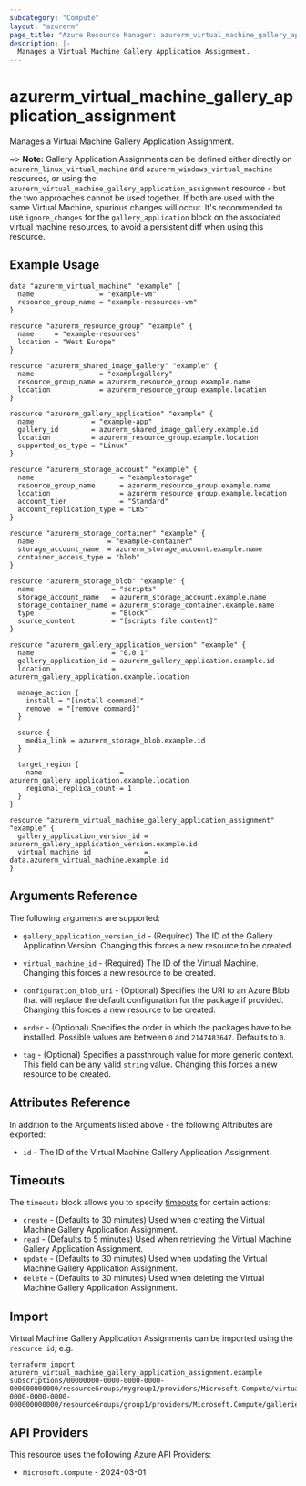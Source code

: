 ```yaml
---
subcategory: "Compute"
layout: "azurerm"
page_title: "Azure Resource Manager: azurerm_virtual_machine_gallery_application_assignment"
description: |-
  Manages a Virtual Machine Gallery Application Assignment.
---
```


# azurerm_virtual_machine_gallery_application_assignment

Manages a Virtual Machine Gallery Application Assignment.

~> **Note:** Gallery Application Assignments can be defined either directly on `azurerm_linux_virtual_machine` and `azurerm_windows_virtual_machine` resources, or using the `azurerm_virtual_machine_gallery_application_assignment` resource - but the two approaches cannot be used together. If both are used with the same Virtual Machine, spurious changes will occur. It's recommended to use `ignore_changes` for the `gallery_application` block on the associated virtual machine resources, to avoid a persistent diff when using this resource.
## Example Usage

```hcl
data "azurerm_virtual_machine" "example" {
  name                = "example-vm"
  resource_group_name = "example-resources-vm"
}

resource "azurerm_resource_group" "example" {
  name     = "example-resources"
  location = "West Europe"
}

resource "azurerm_shared_image_gallery" "example" {
  name                = "examplegallery"
  resource_group_name = azurerm_resource_group.example.name
  location            = azurerm_resource_group.example.location
}

resource "azurerm_gallery_application" "example" {
  name              = "example-app"
  gallery_id        = azurerm_shared_image_gallery.example.id
  location          = azurerm_resource_group.example.location
  supported_os_type = "Linux"
}

resource "azurerm_storage_account" "example" {
  name                     = "examplestorage"
  resource_group_name      = azurerm_resource_group.example.name
  location                 = azurerm_resource_group.example.location
  account_tier             = "Standard"
  account_replication_type = "LRS"
}

resource "azurerm_storage_container" "example" {
  name                  = "example-container"
  storage_account_name  = azurerm_storage_account.example.name
  container_access_type = "blob"
}

resource "azurerm_storage_blob" "example" {
  name                   = "scripts"
  storage_account_name   = azurerm_storage_account.example.name
  storage_container_name = azurerm_storage_container.example.name
  type                   = "Block"
  source_content         = "[scripts file content]"
}

resource "azurerm_gallery_application_version" "example" {
  name                   = "0.0.1"
  gallery_application_id = azurerm_gallery_application.example.id
  location               = azurerm_gallery_application.example.location

  manage_action {
    install = "[install command]"
    remove  = "[remove command]"
  }

  source {
    media_link = azurerm_storage_blob.example.id
  }

  target_region {
    name                   = azurerm_gallery_application.example.location
    regional_replica_count = 1
  }
}

resource "azurerm_virtual_machine_gallery_application_assignment" "example" {
  gallery_application_version_id = azurerm_gallery_application_version.example.id
  virtual_machine_id             = data.azurerm_virtual_machine.example.id
}
```

## Arguments Reference

The following arguments are supported:

* `gallery_application_version_id` - (Required) The ID of the Gallery Application Version. Changing this forces a new resource to be created.

* `virtual_machine_id` - (Required) The ID of the Virtual Machine. Changing this forces a new resource to be created.

* `configuration_blob_uri` - (Optional) Specifies the URI to an Azure Blob that will replace the default configuration for the package if provided. Changing this forces a new resource to be created.

* `order` - (Optional) Specifies the order in which the packages have to be installed. Possible values are between `0` and `2147483647`. Defaults to `0`.

* `tag` - (Optional) Specifies a passthrough value for more generic context. This field can be any valid `string` value. Changing this forces a new resource to be created.

## Attributes Reference

In addition to the Arguments listed above - the following Attributes are exported: 

* `id` - The ID of the Virtual Machine Gallery Application Assignment.

## Timeouts

The `timeouts` block allows you to specify [timeouts](https://developer.hashicorp.com/terraform/language/resources/configure#define-operation-timeouts) for certain actions:

* `create` - (Defaults to 30 minutes) Used when creating the Virtual Machine Gallery Application Assignment.
* `read` - (Defaults to 5 minutes) Used when retrieving the Virtual Machine Gallery Application Assignment.
* `update` - (Defaults to 30 minutes) Used when updating the Virtual Machine Gallery Application Assignment.
* `delete` - (Defaults to 30 minutes) Used when deleting the Virtual Machine Gallery Application Assignment.

## Import

Virtual Machine Gallery Application Assignments can be imported using the `resource id`, e.g.

```shell
terraform import azurerm_virtual_machine_gallery_application_assignment.example subscriptions/00000000-0000-0000-0000-000000000000/resourceGroups/mygroup1/providers/Microsoft.Compute/virtualMachines/machine1|/subscriptions/00000000-0000-0000-0000-000000000000/resourceGroups/group1/providers/Microsoft.Compute/galleries/gallery1/applications/galleryApplication1/versions/galleryApplicationVersion1
```

## API Providers
<!-- This section is generated, changes will be overwritten -->
This resource uses the following Azure API Providers:

* `Microsoft.Compute` - 2024-03-01
